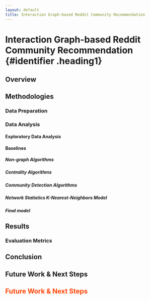 ```yaml
---
layout: default
title: Interaction Graph-based Reddit Community Recommendation
---
```

<style>
.heading1 {
    color: red;
    font-weight:700;
    font-size: 35px;
}
</style>

# Interaction Graph-based Reddit Community Recommendation {#identifier .heading1}
## Overview

## Methodologies
### Data Preparation

### Data Analysis

#### Exploratory Data Analysis

#### Baselines

##### Non-graph Algorithms

##### Centrality Algorithms

##### Community Detection Algorithms

##### Network Statistics K-Nearest-Neighbors Model

##### Final model

## Results

### Evaluation Metrics

## Conclusion

## Future Work & Next Steps

<h2 style="color:#ff4500">
    Future Work & Next Steps
</h2>

